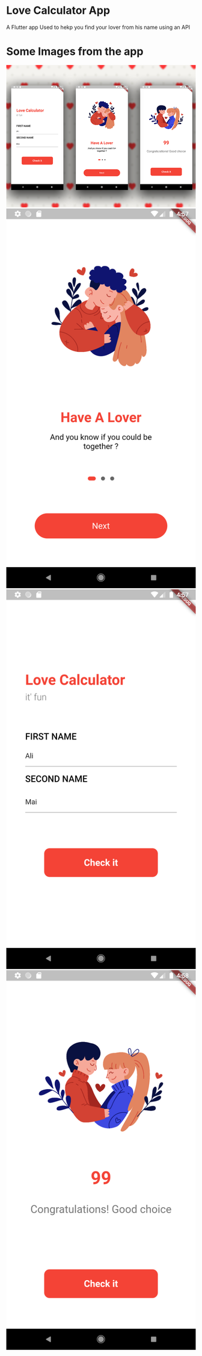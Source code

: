 # Love Calculator App

A Flutter app Used to hekp you find your lover from his name using an API

# Some Images from the app

![ ](https://github.com/Mohamed-Abdelrazeq/Love-Calculator/blob/master/Love%20Images/LoveCalculatorTotal.png)
![ ](https://github.com/Mohamed-Abdelrazeq/Love-Calculator/blob/master/Love%20Images/Screenshot_1611543449.png)
![ ](https://github.com/Mohamed-Abdelrazeq/Love-Calculator/blob/master/Love%20Images/Screenshot_1611543470.png)
![ ](https://github.com/Mohamed-Abdelrazeq/Love-Calculator/blob/master/Love%20Images/Screenshot_1611543487.png)





